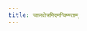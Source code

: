 ```yaml
---
title: जालक्षेत्रमिदमन्विष्यताम्
---
```


<link href="../pagefind/pagefind-ui.css" rel="stylesheet">
<script src="../pagefind/pagefind-ui.js"></script>

<div id="search"></div>
<script>
  window.addEventListener('load', (event) => {
      new PagefindUI({ element: "#search", 
      mergeIndex: [ 
        {bundlePath: "/pagefind"}, 
        {bundlePath: "/notes/pagefind"}, {bundlePath: "/AgamaH/pagefind"}, {bundlePath: "/AgamaH_vaiShNavaH/pagefind"}, {bundlePath: "/AgamaH_brAhmaH/pagefind"}, {bundlePath: "/AgamaH_shaivaH/pagefind"}, {bundlePath: "/jyotiSham/pagefind"}, {bundlePath: "/mImAMsA/pagefind"}, {bundlePath: "/vedAH_Rk/pagefind"}, {bundlePath: "/bhAShAntaram/pagefind"}, {bundlePath: "/kalpAntaram/pagefind"}, {bundlePath: "/kAvyam/pagefind"}, {bundlePath: "/purANam/pagefind"}, {bundlePath: "/purANam_vaiShNavam/pagefind"}, {bundlePath: "/rAmAyaNam/pagefind"}, {bundlePath: "/rAmAnujIyam/pagefind"}, {bundlePath: "/mAdhvam/pagefind"}, {bundlePath: "/mahAbhAratam/pagefind"}, {bundlePath: "/notes/pagefind"}, {bundlePath: "/sanskrit/pagefind"}, {bundlePath: "/vedAH_sAma/pagefind"}, {bundlePath: "/devaH/pagefind"}, {bundlePath: "/kannaDa/pagefind"}, {bundlePath: "/pALi/pagefind"}, {bundlePath: "/tipiTaka/pagefind"}, {bundlePath: "/vedAH_yajuH/pagefind"},
      ],
      showSubResults: true });
  });
</script>

